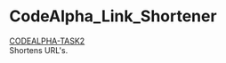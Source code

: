 # CodeAlpha_Link_Shortener
[CODEALPHA-TASK2](https://github.com/JehkTech/CodeAlpha_Link_Shortener/)</br>Shortens URL's.
